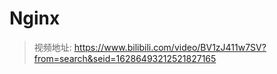 # Nginx









> 视频地址: https://www.bilibili.com/video/BV1zJ411w7SV?from=search&seid=16286493212521827165